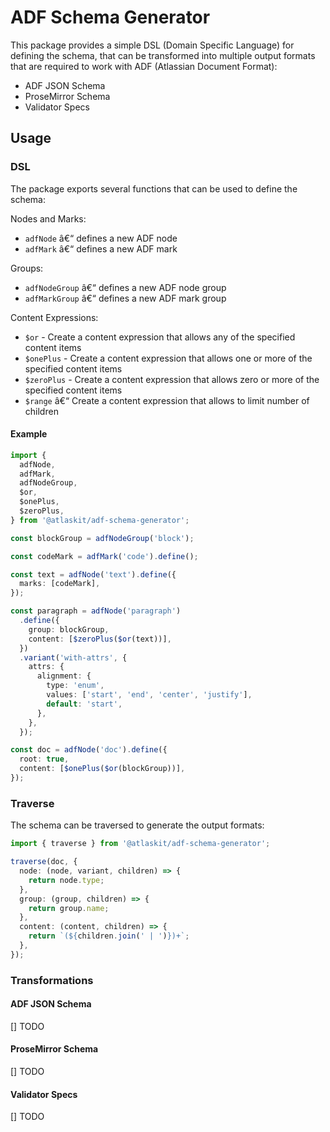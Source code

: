 # ADF Schema Generator

This package provides a simple DSL (Domain Specific Language) for defining the schema,
that can be transformed into multiple output formats that are required to work with ADF (Atlassian Document Format):

- ADF JSON Schema
- ProseMirror Schema
- Validator Specs

## Usage

### DSL

The package exports several functions that can be used to define the schema:

Nodes and Marks:

- `adfNode` â€“ defines a new ADF node
- `adfMark` â€“ defines a new ADF mark

Groups:

- `adfNodeGroup` â€“ defines a new ADF node group
- `adfMarkGroup` â€“ defines a new ADF mark group

Content Expressions:

- `$or` - Create a content expression that allows any of the specified content items
- `$onePlus` - Create a content expression that allows one or more of the specified content items
- `$zeroPlus` - Create a content expression that allows zero or more of the specified content items
- `$range` â€“ Create a content expression that allows to limit number of children

#### Example

```typescript
import {
  adfNode,
  adfMark,
  adfNodeGroup,
  $or,
  $onePlus,
  $zeroPlus,
} from '@atlaskit/adf-schema-generator';

const blockGroup = adfNodeGroup('block');

const codeMark = adfMark('code').define();

const text = adfNode('text').define({
  marks: [codeMark],
});

const paragraph = adfNode('paragraph')
  .define({
    group: blockGroup,
    content: [$zeroPlus($or(text))],
  })
  .variant('with-attrs', {
    attrs: {
      alignment: {
        type: 'enum',
        values: ['start', 'end', 'center', 'justify'],
        default: 'start',
      },
    },
  });

const doc = adfNode('doc').define({
  root: true,
  content: [$onePlus($or(blockGroup))],
});
```

### Traverse

The schema can be traversed to generate the output formats:

```typescript
import { traverse } from '@atlaskit/adf-schema-generator';

traverse(doc, {
  node: (node, variant, children) => {
    return node.type;
  },
  group: (group, children) => {
    return group.name;
  },
  content: (content, children) => {
    return `(${children.join(' | ')})+`;
  },
});
```

### Transformations

#### ADF JSON Schema

[] TODO

#### ProseMirror Schema

[] TODO

#### Validator Specs

[] TODO

